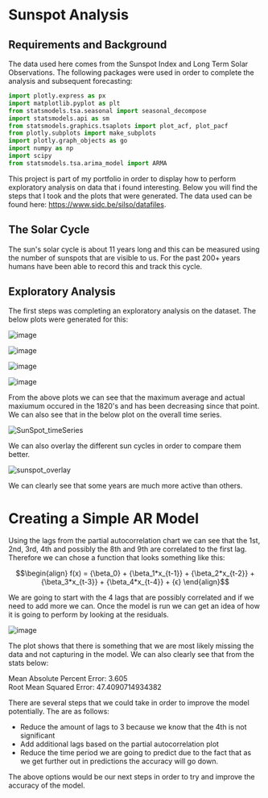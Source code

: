 # Sunspot Analysis

## Requirements and Background

The data used here comes from the Sunspot Index and Long Term Solar Observations. The following packages were used in order to complete the analysis and subsequent forecasting:

```python
import plotly.express as px
import matplotlib.pyplot as plt
from statsmodels.tsa.seasonal import seasonal_decompose
import statsmodels.api as sm
from statsmodels.graphics.tsaplots import plot_acf, plot_pacf
from plotly.subplots import make_subplots
import plotly.graph_objects as go
import numpy as np
import scipy
from statsmodels.tsa.arima_model import ARMA
```

This project is part of my portfolio in order to display how to perform exploratory analysis on data that i found interesting. Below you will find the steps that I took and the plots that were generated. The data used can be found here: https://www.sidc.be/silso/datafiles.

## The Solar Cycle

The sun's solar cycle is about 11 years long and this can be measured using the number of sunspots that are visible to us. For the past 200+ years humans have been able to record this and track this cycle. 

## Exploratory Analysis

The first steps was completing an exploratory analysis on the dataset. The below plots were generated for this: <br>

![image](https://user-images.githubusercontent.com/95090904/219228284-fb869885-f12e-45d2-9ad2-8ad0e84a044a.png)

![image](https://user-images.githubusercontent.com/95090904/219228362-45232bb4-aaef-4bd4-9b43-bf5dac65f527.png)

![image](https://user-images.githubusercontent.com/95090904/219228423-989d636a-5fec-4a8c-948d-f46742093b8c.png)

![image](https://user-images.githubusercontent.com/95090904/219228462-7906e31a-9710-4919-b8f0-1a4099b1dd3b.png)

From the above plots we can see that the maximum average and actual maxiumum occured in the 1820's and has been decreasing since that point. We can also see that in the below plot on the overall time series.

![SunSpot_timeSeries](https://user-images.githubusercontent.com/95090904/219223978-b8318058-8264-4b96-9cc5-323f8d2f29cb.png)

We can also overlay the different sun cycles in order to compare them better.

![sunspot_overlay](https://user-images.githubusercontent.com/95090904/219224208-cec0054d-3ad9-4fa1-abb0-43faa0145972.png)

We can clearly see that some years are much more active than others. 

# Creating a Simple AR Model

Using the lags from the partial autocorrelation chart we can see that the 1st, 2nd, 3rd, 4th and possibly the 8th and 9th are correlated to the first lag. Therefore we can chose a function that looks something like this:

```math
\begin{align} f(x) = {\beta_0} + {\beta_1*x_{t-1}} + {\beta_2*x_{t-2}} + {\beta_3*x_{t-3}} + {\beta_4*x_{t-4}} + {ϵ} \end{align}
```

We are going to start with the 4 lags that are possibly correlated and if we need to add more we can. Once the model is run we can get an idea of how it is going to perform by looking at the residuals.

![image](https://user-images.githubusercontent.com/95090904/219230501-51e6f6ee-5379-459a-a24e-053028252e79.png)

The plot shows that there is something that we are most likely missing the data and not capturing in the model. We can also clearly see that from the stats below:

Mean Absolute Percent Error: 3.605 <br>
Root Mean Squared Error: 47.4090714934382

There are several steps that we could take in order to improve the model potentially. The are as follows:

- Reduce the amount of lags to 3 because we know that the 4th is not significant
- Add additional lags based on the partial autocorrelation plot
- Reduce the time period we are going to predict due to the fact that as we get further out in predictions the accuracy will go down.

The above options would be our next steps in order to try and improve the accuracy of the model. 
